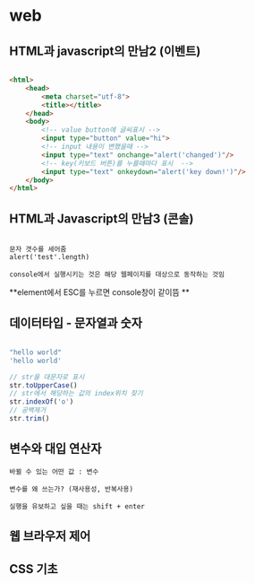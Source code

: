 # web

## HTML과 javascript의 만남2 (이벤트)

```html

<html>
    <head>
        <meta charset="utf-8">
        <title></title>
    </head>
    <body>
        <!-- value button에 글씨표시 -->
        <input type="button" value="hi">
        <!-- input 내용이 변했을때 -->
        <input type="text" onchange="alert('changed')"/>
        <!-- key(키보드 버튼)를 누를때마다 표시  -->
        <input type="text" onkeydown="alert('key down!')"/>
    </body>
</html>

```

## HTML과 Javascript의 만남3 (콘솔)

```javscript

문자 갯수를 세어줌
alert('test'.length)

console에서 실행시키는 것은 해당 웹페이지를 대상으로 동작하는 것임
```

**element에서 ESC를 누르면 console창이 같이뜸 **

## 데이터타입 - 문자열과 숫자

```javascript

"hello world"
'hello world'

// str을 대문자로 표시
str.toUpperCase()
// str에서 해당하는 값의 index위치 찾기
str.indexOf('o')
// 공백제거
str.trim()
```

## 변수와 대입 연산자

```
바뀔 수 있는 어떤 값 : 변수

변수를 왜 쓰는가? (재사용성, 반복사용)

실행을 유보하고 싶을 때는 shift + enter

```

## 웹 브라우저 제어

## CSS 기초

